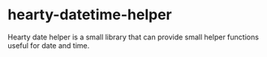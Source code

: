 # hearty-datetime-helper
Hearty date helper is a small library that can provide small helper functions useful for date and time.
